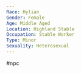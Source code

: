 ```yaml
---
Race: Hylian
Gender: Female
Age: Middle Aged
Location: Highland Stable
Occupation: Stable Worker
Type: Minor
Sexuality: Heterosexual
---
```

#npc 

